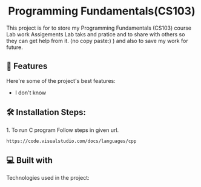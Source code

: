 <h1 align="center" id="title">Programming Fundamentals(CS103)</h1>

<p id="description">This project is for to store my Programming Fundamentals (CS103) course Lab work Assigements Lab taks and pratice and to share with others so they can get help from it. (no copy paste:) ) and also to save my work for future.</p>

  
  
<h2>🧐 Features</h2>

Here're some of the project's best features:

*   I don't know

<h2>🛠️ Installation Steps:</h2>

<p>1. To run C program Follow steps in given url.</p>

```
https://code.visualstudio.com/docs/languages/cpp
```

  
  
<h2>💻 Built with</h2>

Technologies used in the project:
